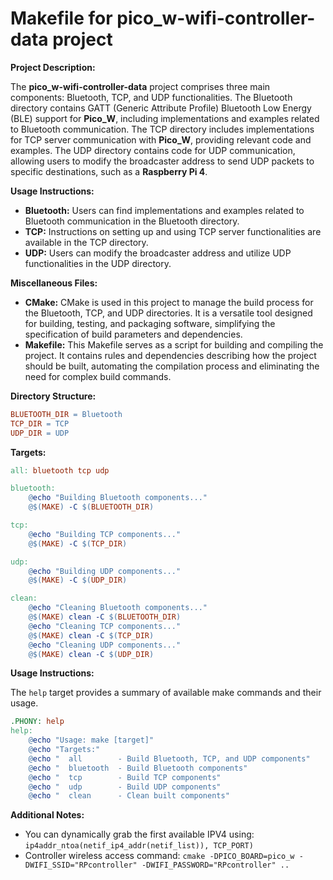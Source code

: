 # Makefile for pico_w-wifi-controller-data project

**Project Description:**

The **pico_w-wifi-controller-data** project comprises three main components: Bluetooth, TCP, and UDP functionalities. The Bluetooth directory contains GATT (Generic Attribute Profile) Bluetooth Low Energy (BLE) support for **Pico_W**, including implementations and examples related to Bluetooth communication. The TCP directory includes implementations for TCP server communication with **Pico_W**, providing relevant code and examples. The UDP directory contains code for UDP communication, allowing users to modify the broadcaster address to send UDP packets to specific destinations, such as a **Raspberry Pi 4**.

**Usage Instructions:**

- **Bluetooth:** Users can find implementations and examples related to Bluetooth communication in the Bluetooth directory.
- **TCP:** Instructions on setting up and using TCP server functionalities are available in the TCP directory.
- **UDP:** Users can modify the broadcaster address and utilize UDP functionalities in the UDP directory.

**Miscellaneous Files:**

- **CMake:** CMake is used in this project to manage the build process for the Bluetooth, TCP, and UDP directories. It is a versatile tool designed for building, testing, and packaging software, simplifying the specification of build parameters and dependencies.
- **Makefile:** This Makefile serves as a script for building and compiling the project. It contains rules and dependencies describing how the project should be built, automating the compilation process and eliminating the need for complex build commands.

**Directory Structure:**

```makefile
BLUETOOTH_DIR = Bluetooth
TCP_DIR = TCP
UDP_DIR = UDP
```

**Targets:**

```makefile
all: bluetooth tcp udp

bluetooth:
	@echo "Building Bluetooth components..."
	@$(MAKE) -C $(BLUETOOTH_DIR)

tcp:
	@echo "Building TCP components..."
	@$(MAKE) -C $(TCP_DIR)

udp:
	@echo "Building UDP components..."
	@$(MAKE) -C $(UDP_DIR)

clean:
	@echo "Cleaning Bluetooth components..."
	@$(MAKE) clean -C $(BLUETOOTH_DIR)
	@echo "Cleaning TCP components..."
	@$(MAKE) clean -C $(TCP_DIR)
	@echo "Cleaning UDP components..."
	@$(MAKE) clean -C $(UDP_DIR)
```

**Usage Instructions:**

The `help` target provides a summary of available make commands and their usage.

```makefile
.PHONY: help
help:
	@echo "Usage: make [target]"
	@echo "Targets:"
	@echo "  all        - Build Bluetooth, TCP, and UDP components"
	@echo "  bluetooth  - Build Bluetooth components"
	@echo "  tcp        - Build TCP components"
	@echo "  udp        - Build UDP components"
	@echo "  clean      - Clean built components"
```

**Additional Notes:**

- You can dynamically grab the first available IPV4 using: `ip4addr_ntoa(netif_ip4_addr(netif_list)), TCP_PORT)`
- Controller wireless access command: `cmake -DPICO_BOARD=pico_w -DWIFI_SSID="RPcontroller" -DWIFI_PASSWORD="RPcontroller" ..`

